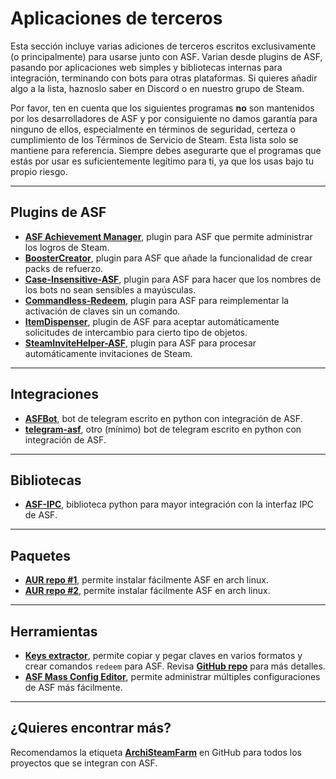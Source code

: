 # Aplicaciones de terceros

Esta sección incluye varias adiciones de terceros escritos exclusivamente (o principalmente) para usarse junto con ASF. Varian desde plugins de ASF, pasando por aplicaciones web simples y bibliotecas internas para integración, terminando con bots para otras plataformas. Si quieres añadir algo a la lista, haznoslo saber en Discord o en nuestro grupo de Steam.

Por favor, ten en cuenta que los siguientes programas **no** son mantenidos por los desarrolladores de ASF y por consiguiente no damos garantía para ninguno de ellos, especialmente en términos de seguridad, certeza o cumplimiento de los Términos de Servicio de Steam. Esta lista solo se mantiene para referencia. Siempre debes asegurarte que el programas que estás por usar es suficientemente legítimo para ti, ya que los usas bajo tu propio riesgo.

* * *

## Plugins de ASF

- **[ASF Achievement Manager](https://github.com/Ryzhehvost/ASF-Achievement-Manager)**, plugin para ASF que permite administrar los logros de Steam.
- **[BoosterCreator](https://github.com/Ryzhehvost/BoosterCreator)**, plugin para ASF que añade la funcionalidad de crear packs de refuerzo.
- **[Case-Insensitive-ASF](https://github.com/Ryzhehvost/Case-Insensitive-ASF)**, plugin para ASF para hacer que los nombres de los bots no sean sensibles a mayúsculas.
- **[Commandless-Redeem](https://github.com/Ryzhehvost/Commandless-Redeem)**, plugin para ASF para reimplementar la activación de claves sin un comando.
- **[ItemDispenser](https://github.com/Ryzhehvost/ItemDispenser)**, plugin de ASF para aceptar automáticamente solicitudes de intercambio para cierto tipo de objetos.
- **[SteamInviteHelper-ASF](https://github.com/1461748123/SteamInviteHelper-ASF)**, plugin para ASF para procesar automáticamente invitaciones de Steam.

* * *

## Integraciones

- **[ASFBot](https://github.com/dmcallejo/ASFBot)**, bot de telegram escrito en python con integración de ASF.
- **[telegram-asf](https://github.com/deluxghost/telegram-asf)**, otro (mínimo) bot de telegram escrito en python con integración de ASF.

* * *

## Bibliotecas

- **[ASF-IPC](https://github.com/deluxghost/ASF_IPC)**, biblioteca python para mayor integración con la interfaz IPC de ASF.

* * *

## Paquetes

- **[AUR repo #1](https://aur.archlinux.org/packages/asf)**, permite instalar fácilmente ASF en arch linux.
- **[AUR repo #2](https://aur.archlinux.org/packages/archisteamfarm-bin)**, permite instalar fácilmente ASF en arch linux.

* * *

## Herramientas

- **[Keys extractor](https://ske.pixv.io)**, permite copiar y pegar claves en varios formatos y crear comandos `redeem` para ASF. Revisa **[GitHub repo](https://github.com/PixvIO/SKE)** para más detalles.
- **[ASF Mass Config Editor](https://github.com/genesix-eu/ASF_MCE)**, permite administrar múltiples configuraciones de ASF más fácilmente.

* * *

## ¿Quieres encontrar más?

Recomendamos la etiqueta **[ArchiSteamFarm](https://github.com/topics/archisteamfarm)** en GitHub para todos los proyectos que se integran con ASF.
